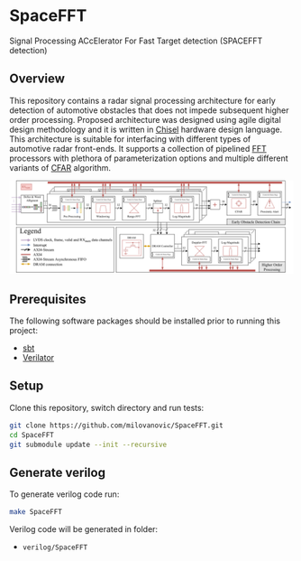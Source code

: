 # SpaceFFT

Signal Processing ACcElerator For Fast Target detection (SPACEFFT detection)

## Overview

This repository contains a  radar signal processing architecture for early detection of automotive obstacles that does
not impede subsequent higher order processing. Proposed
architecture was designed using agile digital design
methodology and it is written in [Chisel](www.chisel-lang.org) hardware design language. This architecture is suitable for interfacing with different types of automotive radar front-ends. It supports a collection of pipelined [FFT](https://github.com/milovanovic/sdf-fft) processors with plethora of
parameterization options and multiple different variants of [CFAR](https://github.com/milovanovic/cfar)
algorithm.

![Global block scheme of the SpaceFFT](./docs/SpaceFFT.png)

## Prerequisites

The following software packages should be installed prior to running this project:

* [sbt](http://www.scala-sbt.org)
* [Verilator](http://www.veripool.org/wiki/verilator)

## Setup

Clone this repository, switch directory and run tests:

```bash
git clone https://github.com/milovanovic/SpaceFFT.git
cd SpaceFFT
git submodule update --init --recursive
```

## Generate verilog

To generate verilog code run:

```bash
make SpaceFFT
```

Verilog code will be generated in folder:

* `verilog/SpaceFFT`
